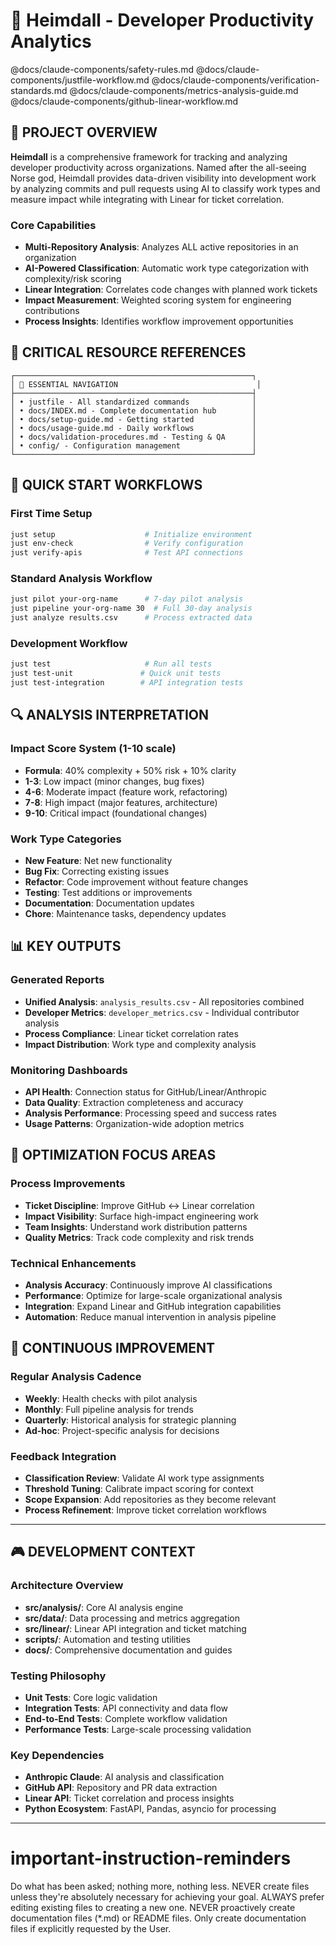 # 🌟 Heimdall - Developer Productivity Analytics

<!-- Auto-attached modular components -->
@docs/claude-components/safety-rules.md
@docs/claude-components/justfile-workflow.md
@docs/claude-components/verification-standards.md
@docs/claude-components/metrics-analysis-guide.md
@docs/claude-components/github-linear-workflow.md

## 🎯 PROJECT OVERVIEW

**Heimdall** is a comprehensive framework for tracking and analyzing developer productivity across organizations. Named after the all-seeing Norse god, Heimdall provides data-driven visibility into development work by analyzing commits and pull requests using AI to classify work types and measure impact while integrating with Linear for ticket correlation.

### Core Capabilities
- **Multi-Repository Analysis**: Analyzes ALL active repositories in an organization
- **AI-Powered Classification**: Automatic work type categorization with complexity/risk scoring
- **Linear Integration**: Correlates code changes with planned work tickets
- **Impact Measurement**: Weighted scoring system for engineering contributions
- **Process Insights**: Identifies workflow improvement opportunities

## 📍 CRITICAL RESOURCE REFERENCES

```
┌─────────────────────────────────────────────────────┐
│ 📍 ESSENTIAL NAVIGATION                               │
├─────────────────────────────────────────────────────┤
│ • justfile - All standardized commands              │
│ • docs/INDEX.md - Complete documentation hub        │
│ • docs/setup-guide.md - Getting started             │
│ • docs/usage-guide.md - Daily workflows             │
│ • docs/validation-procedures.md - Testing & QA      │
│ • config/ - Configuration management                │
└─────────────────────────────────────────────────────┘
```

## 🚀 QUICK START WORKFLOWS

### First Time Setup
```bash
just setup                    # Initialize environment
just env-check                # Verify configuration
just verify-apis              # Test API connections
```

### Standard Analysis Workflow
```bash
just pilot your-org-name      # 7-day pilot analysis
just pipeline your-org-name 30  # Full 30-day analysis
just analyze results.csv      # Process extracted data
```

### Development Workflow
```bash
just test                     # Run all tests
just test-unit               # Quick unit tests
just test-integration        # API integration tests
```

## 🔍 ANALYSIS INTERPRETATION

### Impact Score System (1-10 scale)
- **Formula**: 40% complexity + 50% risk + 10% clarity
- **1-3**: Low impact (minor changes, bug fixes)
- **4-6**: Moderate impact (feature work, refactoring)
- **7-8**: High impact (major features, architecture)
- **9-10**: Critical impact (foundational changes)

### Work Type Categories
- **New Feature**: Net new functionality
- **Bug Fix**: Correcting existing issues  
- **Refactor**: Code improvement without feature changes
- **Testing**: Test additions or improvements
- **Documentation**: Documentation updates
- **Chore**: Maintenance tasks, dependency updates

## 📊 KEY OUTPUTS

### Generated Reports
- **Unified Analysis**: `analysis_results.csv` - All repositories combined
- **Developer Metrics**: `developer_metrics.csv` - Individual contributor analysis
- **Process Compliance**: Linear ticket correlation rates
- **Impact Distribution**: Work type and complexity analysis

### Monitoring Dashboards
- **API Health**: Connection status for GitHub/Linear/Anthropic
- **Data Quality**: Extraction completeness and accuracy
- **Analysis Performance**: Processing speed and success rates
- **Usage Patterns**: Organization-wide adoption metrics

## 🎯 OPTIMIZATION FOCUS AREAS

### Process Improvements
- **Ticket Discipline**: Improve GitHub ↔ Linear correlation
- **Impact Visibility**: Surface high-impact engineering work
- **Team Insights**: Understand work distribution patterns
- **Quality Metrics**: Track code complexity and risk trends

### Technical Enhancements
- **Analysis Accuracy**: Continuously improve AI classifications
- **Performance**: Optimize for large-scale organizational analysis
- **Integration**: Expand Linear and GitHub integration capabilities
- **Automation**: Reduce manual intervention in analysis pipeline

## 🔄 CONTINUOUS IMPROVEMENT

### Regular Analysis Cadence
- **Weekly**: Health checks with pilot analysis
- **Monthly**: Full pipeline analysis for trends
- **Quarterly**: Historical analysis for strategic planning
- **Ad-hoc**: Project-specific analysis for decisions

### Feedback Integration
- **Classification Review**: Validate AI work type assignments
- **Threshold Tuning**: Calibrate impact scoring for context
- **Scope Expansion**: Add repositories as they become relevant
- **Process Refinement**: Improve ticket correlation workflows

---

## 🎮 DEVELOPMENT CONTEXT

### Architecture Overview
- **src/analysis/**: Core AI analysis engine
- **src/data/**: Data processing and metrics aggregation
- **src/linear/**: Linear API integration and ticket matching
- **scripts/**: Automation and testing utilities
- **docs/**: Comprehensive documentation and guides

### Testing Philosophy
- **Unit Tests**: Core logic validation
- **Integration Tests**: API connectivity and data flow
- **End-to-End Tests**: Complete workflow validation
- **Performance Tests**: Large-scale processing validation

### Key Dependencies
- **Anthropic Claude**: AI analysis and classification
- **GitHub API**: Repository and PR data extraction
- **Linear API**: Ticket correlation and process insights
- **Python Ecosystem**: FastAPI, Pandas, asyncio for processing

---

# important-instruction-reminders
Do what has been asked; nothing more, nothing less.
NEVER create files unless they're absolutely necessary for achieving your goal.
ALWAYS prefer editing existing files to creating a new one.
NEVER proactively create documentation files (*.md) or README files. Only create documentation files if explicitly requested by the User.
